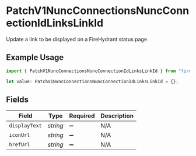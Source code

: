 # PatchV1NuncConnectionsNuncConnectionIdLinksLinkId

Update a link to be displayed on a FireHydrant status page

## Example Usage

```typescript
import { PatchV1NuncConnectionsNuncConnectionIdLinksLinkId } from "firehydrant-typescript-sdk/models/components";

let value: PatchV1NuncConnectionsNuncConnectionIdLinksLinkId = {};
```

## Fields

| Field              | Type               | Required           | Description        |
| ------------------ | ------------------ | ------------------ | ------------------ |
| `displayText`      | *string*           | :heavy_minus_sign: | N/A                |
| `iconUrl`          | *string*           | :heavy_minus_sign: | N/A                |
| `hrefUrl`          | *string*           | :heavy_minus_sign: | N/A                |